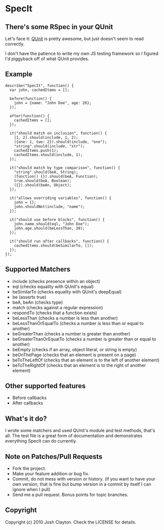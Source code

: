 # SpecIt

## There's some RSpec in your QUnit

Let's face it: [QUnit](http://github.com/jquery/qunit) is pretty awesome, but just doesn't seem to read correctly.

I don't have the patience to write my own JS testing framework so I figured I'd piggyback off of what QUnit provides.

## Example

    describe("SpecIt", function() {
      var john, cachedItems = [];

      before(function() {
        john = {name: "John Doe", age: 26};
      });

      after(function() {
        cachedItems = [];
      });

      it("should match on inclusion", function() {
        [1, 2].should(include, 1, 2);
        ({one: 1, two: 2}).should(include, "one");
        "string".should(include, "str");
        cachedItems.push(1);
        cachedItems.should(include, 1);
      });

      it("should match by type comparison", function() {
        "string".should(beA, String);
        (function() {}).should(beA, Function);
        true.should(beA, Boolean);
        ({}).should(beAn, Object);
      });

      it("allows overriding variables", function() {
        john = {};
        john.shouldNot(include, "name");
      });

      it("should use before blocks", function() {
        john.name.should(eql, "John Doe");
        john.age.should(beLessThan, 30);
      });

      it("should run after callbacks", function() {
        cachedItems.should(beSimilarTo, []);
      });
    });

## Supported Matchers

* include (checks presence within an object)
* eql (checks equality with QUnit's equal)
* beSimilarTo (checks equality with QUnit's deepEqual)
* be (asserts true)
* beA, beAn (checks type)
* match (checks against a regular expression)
* respondTo (checks that a function exists)
* beLessThan (checks a number is less than another)
* beLessThanOrEqualTo (checks a number is less than or equal to another)
* beGreaterThan (checks a number is greater than another)
* beGreaterThanOrEqualTo (checks a number is greater than or equal to another)
* beEmpty (checks if an array, object literal, or string is empty)
* beOnThePage (checks that an element is present on a page)
* beToTheLeftOf (checks that an element is to the left of another element)
* beToTheRightOf (checks that an element is to the right of another element)

## Other supported features

* Before callbacks
* After callbacks

## What's it do?

I wrote some matchers and used QUnit's module and test methods, that's all.  The test file is a great form of documentation and demonstrates everything SpecIt can do currently.

## Note on Patches/Pull Requests

* Fork the project.
* Make your feature addition or bug fix.
* Commit, do not mess with version or history.
  (if you want to have your own version, that is fine but bump version in a commit by itself I can ignore when I pull)
* Send me a pull request. Bonus points for topic branches.

## Copyright

Copyright (c) 2010 Josh Clayton.  Check the LICENSE for details.

